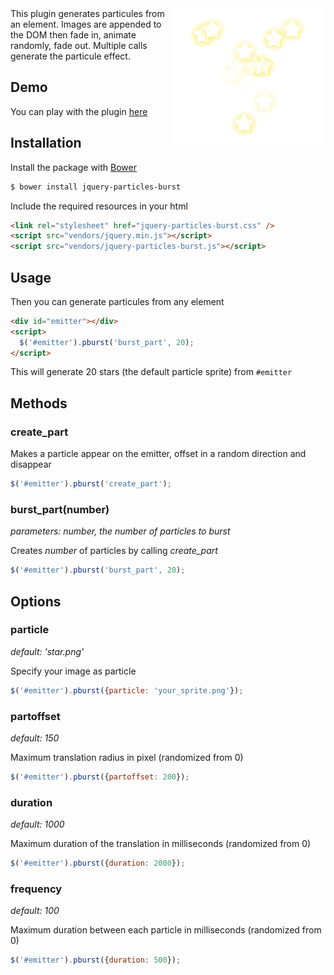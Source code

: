 <img align="right" width="243" height="221" src="pburst_screenshot.png" alt="Screenshot">
This plugin generates particules from an element.  
Images are appended to the DOM then fade in, animate randomly, fade out.  
Multiple calls generate the particule effect.

## Demo

You can play with the plugin [here](https://pburst.gprod.net)

## Installation

Install the package with [Bower](http://bower.io/)

```bash
$ bower install jquery-particles-burst
```

Include the required resources in your html

```html
<link rel="stylesheet" href="jquery-particles-burst.css" />
<script src="vendors/jquery.min.js"></script>
<script src="vendors/jquery-particles-burst.js"></script>
```

## Usage

Then you can generate particules from any element

```html
<div id="emitter"></div>
<script>
  $('#emitter').pburst('burst_part', 20);
</script>
```

This will generate 20 stars (the default particle sprite) from `#emitter`

## Methods

### create_part

Makes a particle appear on the emitter, offset in a random direction and disappear

```javascript
$('#emitter').pburst('create_part');
```

### burst_part(number)

_parameters: number, the number of particles to burst_

Creates _number_ of particles by calling _create_part_

```javascript
$('#emitter').pburst('burst_part', 20);
```

## Options

### particle

_default: 'star.png'_

Specify your image as particle

```javascript
$('#emitter').pburst({particle: 'your_sprite.png'});
```

### partoffset

_default: 150_

Maximum translation radius in pixel (randomized from 0)

```javascript
$('#emitter').pburst({partoffset: 200});
```

### duration

_default: 1000_

Maximum duration of the translation in milliseconds (randomized from 0)

```javascript
$('#emitter').pburst({duration: 2000});
```

### frequency

_default: 100_

Maximum duration between each particle in milliseconds (randomized from 0)

```javascript
$('#emitter').pburst({duration: 500});
```


